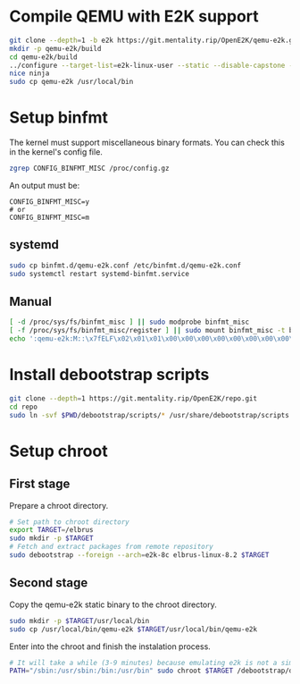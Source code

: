 # Compile QEMU with E2K support

```sh
git clone --depth=1 -b e2k https://git.mentality.rip/OpenE2K/qemu-e2k.git
mkdir -p qemu-e2k/build
cd qemu-e2k/build
../configure --target-list=e2k-linux-user --static --disable-capstone --disable-werror
nice ninja
sudo cp qemu-e2k /usr/local/bin
```

# Setup binfmt

The kernel must support miscellaneous binary formats. You can check this in the kernel's config file.

```sh
zgrep CONFIG_BINFMT_MISC /proc/config.gz
```

An output must be:

```
CONFIG_BINFMT_MISC=y
# or
CONFIG_BINFMT_MISC=m
```

## systemd

```sh
sudo cp binfmt.d/qemu-e2k.conf /etc/binfmt.d/qemu-e2k.conf
sudo systemctl restart systemd-binfmt.service
```

## Manual

```sh
[ -d /proc/sys/fs/binfmt_misc ] || sudo modprobe binfmt_misc
[ -f /proc/sys/fs/binfmt_misc/register ] || sudo mount binfmt_misc -t binfmt_misc /proc/sys/fs/binfmt_misc
echo ':qemu-e2k:M::\x7fELF\x02\x01\x01\x00\x00\x00\x00\x00\x00\x00\x00\x00\x02\x00\xaf\x00:\xff\xff\xff\xff\xff\xff\xff\x00\xff\xff\xff\xff\xff\xff\xff\xff\xfe\xff\xff\xff:/usr/local/bin/qemu-e2k:OC' | sudo tee /proc/sys/fs/binfmt_misc/register
```

# Install debootstrap scripts

```sh
git clone --depth=1 https://git.mentality.rip/OpenE2K/repo.git
cd repo
sudo ln -svf $PWD/debootstrap/scripts/* /usr/share/debootstrap/scripts
```

# Setup chroot

## First stage

Prepare a chroot directory.

```sh
# Set path to chroot directory
export TARGET=/elbrus
sudo mkdir -p $TARGET
# Fetch and extract packages from remote repository
sudo debootstrap --foreign --arch=e2k-8c elbrus-linux-8.2 $TARGET
```

## Second stage

Copy the qemu-e2k static binary to the chroot directory.

```sh
sudo mkdir -p $TARGET/usr/local/bin
sudo cp /usr/local/bin/qemu-e2k $TARGET/usr/local/bin/qemu-e2k
```

Enter into the chroot and finish the instalation process.

```sh
# It will take a while (3-9 minutes) because emulating e2k is not a simple task...
PATH="/sbin:/usr/sbin:/bin:/usr/bin" sudo chroot $TARGET /debootstrap/debootstrap --second-stage
```

